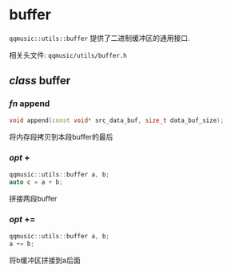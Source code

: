 # buffer

`qqmusic::utils::buffer` 提供了二进制缓冲区的通用接口.

相关头文件: `qqmusic/utils/buffer.h`

## ***class*** buffer

### ***fn*** append

```cpp
void append(const void* src_data_buf, size_t data_buf_size);
```

将内存段拷贝到本段buffer的最后

### ***opt*** +

```cpp
qqmusic::utils::buffer a, b;
auto c = a + b;
```

拼接两段buffer

### ***opt*** +=

```cpp
qqmusic::utils::buffer a, b;
a += b;
```

将b缓冲区拼接到a后面
